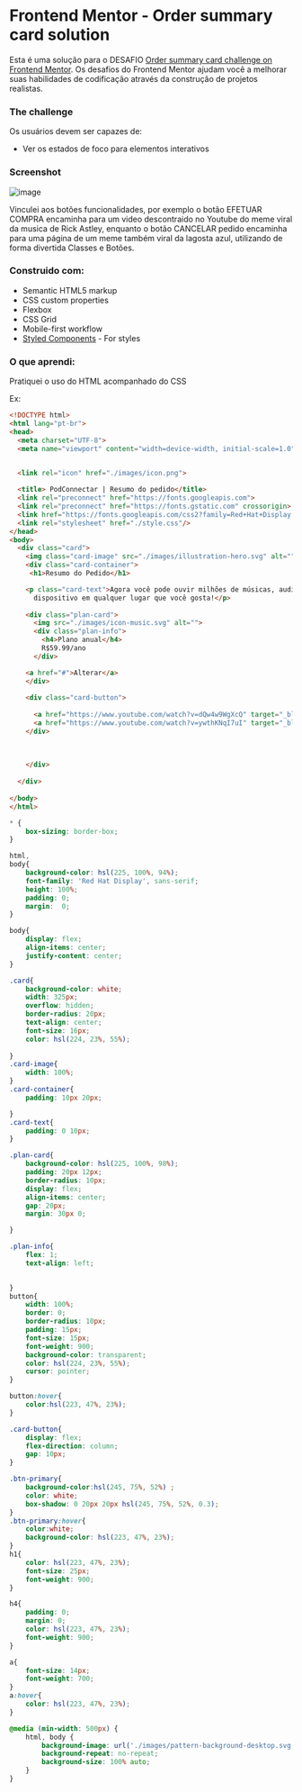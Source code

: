 # Frontend Mentor - Order summary card solution

Esta é uma solução para o DESAFIO [Order summary card challenge on Frontend Mentor](https://www.frontendmentor.io/challenges/order-summary-component-QlPmajDUj). Os desafios do Frontend Mentor ajudam você a melhorar suas habilidades de codificação através da construção de projetos realistas. 


### The challenge

Os usuários devem ser capazes de:

- Ver os estados de foco para elementos interativos
​

### Screenshot

![image](https://github.com/DionesxD/Projeto_ResumoPedido/assets/110851857/d096f8d0-1b7d-4fd8-9df2-edd64d19b721)

Vinculei aos botões funcionalidades, por exemplo o botão EFETUAR COMPRA encaminha para um video descontraido no Youtube do meme viral da musica de Rick Astley, enquanto o botão CANCELAR pedido encaminha para uma página de um meme também viral da lagosta azul, utilizando de forma divertida Classes e Botões.





### Construido com:

- Semantic HTML5 markup
- CSS custom properties
- Flexbox
- CSS Grid
- Mobile-first workflow
- [Styled Components](https://styled-components.com/) - For styles



### O que aprendi:

Pratiquei o uso do HTML acompanhado do CSS

Ex:

```html
<!DOCTYPE html>
<html lang="pt-br">
<head>
  <meta charset="UTF-8">
  <meta name="viewport" content="width=device-width, initial-scale=1.0"> <!-- displays site properly based on user's device -->


  <link rel="icon" href="./images/icon.png">
  
  <title> PodConnectar | Resumo do pedido</title>
  <link rel="preconnect" href="https://fonts.googleapis.com">
  <link rel="preconnect" href="https://fonts.gstatic.com" crossorigin>
  <link href="https://fonts.googleapis.com/css2?family=Red+Hat+Display:wght@500;700;900&display=swap" rel="stylesheet">
  <link rel="stylesheet" href="./style.css"/>
</head>
<body>
  <div class="card">
    <img class="card-image" src="./images/illustration-hero.svg" alt="">
    <div class="card-container">
     <h1>Resumo do Pedido</h1>

    <p class="card-text">Agora você pode ouvir milhões de músicas, audiolivros e podcasts em qualquer
      dispositivo em qualquer lugar que você gosta!</p>
  
    <div class="plan-card">
      <img src="./images/icon-music.svg" alt="">
      <div class="plan-info">
        <h4>Plano anual</h4>
        R$59.99/ano
      </div>

    <a href="#">Alterar</a> 
    </div>
  
    <div class="card-button">
      
      <a href="https://www.youtube.com/watch?v=dQw4w9WgXcQ" target="_blank"> <button class="btn-primary">Efetuar a compra</button> </a>
      <a href="https://www.youtube.com/watch?v=ywthKNqI7uI" target="_blank"> <button>Cancelar o pedido</button> </a>
    </div>
    
    
    
    </div>
    
  </div>
  
</body>
</html>
```
```css
* {
    box-sizing: border-box;
}

html, 
body{
    background-color: hsl(225, 100%, 94%);
    font-family: 'Red Hat Display', sans-serif;
    height: 100%;
    padding: 0;
    margin:  0;
}

body{
    display: flex;
    align-items: center;
    justify-content: center;
}

.card{
    background-color: white;
    width: 325px;
    overflow: hidden;
    border-radius: 20px;
    text-align: center;
    font-size: 16px;
    color: hsl(224, 23%, 55%);
    
}
.card-image{
    width: 100%;
}
.card-container{
    padding: 10px 20px;

}
.card-text{
    padding: 0 10px;
}

.plan-card{
    background-color: hsl(225, 100%, 98%);
    padding: 20px 12px;
    border-radius: 10px;
    display: flex;
    align-items: center;
    gap: 20px;
    margin: 30px 0;

}

.plan-info{
    flex: 1;
    text-align: left;
    

}
button{
    width: 100%;
    border: 0;
    border-radius: 10px;
    padding: 15px;
    font-size: 15px;
    font-weight: 900;  
    background-color: transparent;
    color: hsl(224, 23%, 55%);
    cursor: pointer;   
}

button:hover{
    color:hsl(223, 47%, 23%);
}

.card-button{
    display: flex;
    flex-direction: column;
    gap: 10px;
}

.btn-primary{
    background-color:hsl(245, 75%, 52%) ;
    color: white;
    box-shadow: 0 20px 20px hsl(245, 75%, 52%, 0.3);
}
.btn-primary:hover{
    color:white;
    background-color: hsl(223, 47%, 23%);
}
h1{
    color: hsl(223, 47%, 23%);
    font-size: 25px;
    font-weight: 900;
}

h4{
    padding: 0;
    margin: 0;
    color: hsl(223, 47%, 23%);
    font-weight: 900;
}

a{
    font-size: 14px;
    font-weight: 700;
}
a:hover{
    color: hsl(223, 47%, 23%);
}

@media (min-width: 500px) {
    html, body {
        background-image: url('./images/pattern-background-desktop.svg');
        background-repeat: no-repeat;
        background-size: 100% auto;
    }
}
```




